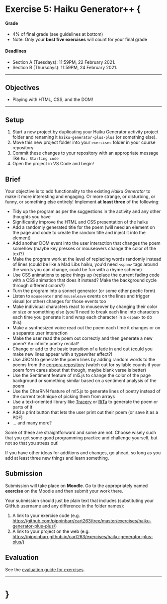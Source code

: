 # Exercise 5: Haiku Generator++ {

#### Grade

- 4% of final grade (see guidelines at bottom)
- Note: Only your **best five exercises** will count for your final grade

#### Deadlines

- Section A (Tuesdays): 11:59PM, 22 February 2021.
- Section B (Thursdays): 11:59PM, 24 February 2021.

---

## Objectives

* Playing with HTML, CSS, and the DOM!

---

## Setup

1. Start a new project by duplicating your Haiku Generator activity project folder and renaming it `haiku-generator-plus-plus` (or something else).
2. Move this new project folder into your `exercises` folder in your course repository
3. Commit these changes to your repository with an appropriate message like `Ex: Starting code`
4. Open the project in VS Code and begin!

## Brief

Your objective is to add functionality to the existing *Haiku Generator* to make it more interesting and engaging. Or more strange, or disturbing, or funny, or something else entirely! Implement **at least three** of the following:

- Tidy up the program as per the suggestions in the activity and any other thoughts you have
- Significantly improve the HTML and CSS presentation of the haiku
- Add a randomly generated title for the poem (will need an element on the page and code to create the random title and inject it into the element)
- Add another DOM event into the user interaction that changes the poem somehow (maybe key presses or mouseovers change the color of the text?)
- Make the program work at the level of replacing words randomly instead of lines (could be like a Mad Libs haiku, you'd need `<span>` tags around the words you can change, could be fun with a rhyme scheme)
- Use CSS animations to spice things up (replace the current fading code with a CSS animation that does it instead? Make the background cycle through different colors?)
- Turn the program into a sonnet generator (or some other poetic form)
- Listen to `mouseenter` and `mouseleave` events on the lines and trigger visual (or other) changes for those events too
- Make individual characters react to mouseover by changing their color or size or something else (you'll need to break each line into characters each time you generate it and wrap each character in a `<span>` to do this)
- Make a synthesized voice read out the poem each time it changes or on a separate user interaction
- Make the user read the poem out correctly and then generate a new poem? An infinite poetry recital?
- Change or add to the basic transition of a fade in and out (could you make new lines appear with a typewriter effect?)
- Use JSON to generate the poem lines by adding random words to the poems from the [corpora repository](https://github.com/dariusk/corpora/tree/master/data) (watch out for syllable counts if your poem form cares about that though, maybe blank verse is better)
- Use the Sentiment feature of ml5.js to change the color of the page background or something similar based on a sentiment analysis of the poem
- Use the CharRNN feature of ml5.js to generate lines of poetry instead of the current technique of picking them from arrays
- Use a text-oriented library like [Tracery](https://tracery.io/) or [RiTa](https://rednoise.org/rita) to generate the poem or parts of it
- Add a print button that lets the user print out their poem (or save it as a PDF)
- ... and many more?

Some of these are straightforward and some are not. Choose wisely such that you get some good programming practice and challenge yourself, but not so that you stress out!

If you have other ideas for additions and changes, go ahead, so long as you add at least three new things and learn something.

## Submission

Submission will take place on **Moodle**. Go to the appropriately named **exercise** on the Moodle and then submit your work there.

Your submission should just be plain text that includes (substituting your GitHub username and any difference in the folder names):

1. A link to your exercise code (e.g. <https://github.com/pippinbarr/cart263/tree/master/exercises/haiku-generator-plus-plus/>)
2. A link to your project on the web (e.g. <https://pippinbarr.github.io/cart263/exercises/haiku-generator-plus-plus/>)

## Evaluation

See the [evaluation guide for exercises](./evaluation-guide).

---

# }
